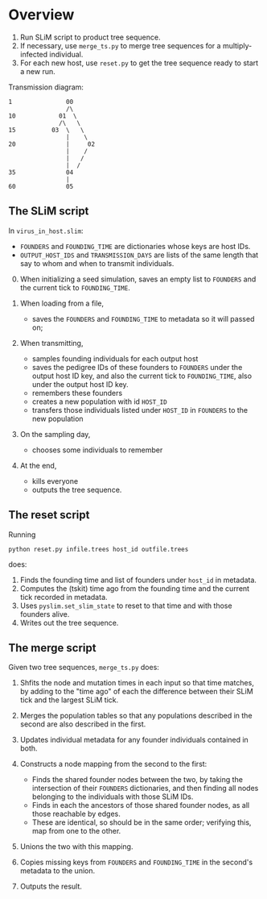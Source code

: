 # Overview

1. Run SLiM script to product tree sequence.
2. If necessary, use `merge_ts.py` to merge tree sequences for a multiply-infected individual.
3. For each new host, use `reset.py` to get the tree sequence ready to start a new run.

Transmission diagram:
```
1               00
                /\
10            01  \
              /\   \
15          03  \   \
                |    \
20              |     02
                |    /
                |   /
                |  /
35              04
                |
60              05
```

## The SLiM script

In `virus_in_host.slim`:

- `FOUNDERS` and `FOUNDING_TIME` are dictionaries whose keys are host IDs.
- `OUTPUT_HOST_IDS` and `TRANSMISSION_DAYS` are lists of the same length that say to whom and when
    to transmit individuals.

0. When initializing a seed simulation, saves an empty list to `FOUNDERS`
    and the current tick to `FOUNDING_TIME`.

1. When loading from a file, 

    * saves the `FOUNDERS` and `FOUNDING_TIME` to metadata so it will passed on;

2. When transmitting,

    * samples founding individuals for each output host
    * saves the pedigree IDs of these founders to `FOUNDERS` under the output host ID key,
        and also the current tick to `FOUNDING_TIME`, also under the output host ID key.
    * remembers these founders
    * creates a new population with id `HOST_ID`
    * transfers those individuals listed under `HOST_ID` in `FOUNDERS` to the new population

3. On the sampling day,

    * chooses some individuals to remember

4. At the end,

    * kills everyone
    * outputs the tree sequence.

## The reset script

Running
```
python reset.py infile.trees host_id outfile.trees
```
does:

1. Finds the founding time and list of founders under `host_id` in metadata.
2. Computes the (tskit) time ago from the founding time and the current tick recorded in metadata.
3. Uses `pyslim.set_slim_state` to reset to that time and with those founders alive.
4. Writes out the tree sequence.

## The merge script

Given two tree sequences, `merge_ts.py` does:

1. Shfits the node and mutation times in each input so that time matches,
    by adding to the "time ago" of each the difference between their SLiM tick and the largest SLiM tick.

2. Merges the population tables so that any populations described in the second
    are also described in the first.

3. Updates individual metadata for any founder individuals contained in both.

4. Constructs a node mapping from the second to the first:

    * Finds the shared founder nodes between the two,
        by taking the intersection of their `FOUNDERS` dictionaries,
        and then finding all nodes belonging to the individuals with those SLiM IDs.
    * Finds in each the ancestors of those shared founder nodes,
        as all those reachable by edges.
    * These are identical, so should be in the same order; verifying this,
        map from one to the other.

5. Unions the two with this mapping.

6. Copies missing keys from `FOUNDERS` and `FOUNDING_TIME` in the second's metadata to the union.

7. Outputs the result.
